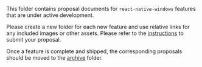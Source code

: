 This folder contains proposal documents for `react-native-windows` features that are under active development.

Please create a new folder for each new feature and use relative links for any included images or other assets. Please refer to the [instructions](../readme.md) to submit your proposal.

Once a feature is complete and shipped, the corresponding proposals should be moved to the [archive](../archive/readme.md) folder.